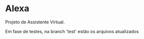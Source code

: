 # Alexa
 Projeto de Assistente Virtual.
 
 Em fase de testes, na branch 'test' estão os arquivos atualizados
